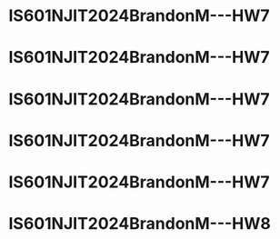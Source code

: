 # IS601NJIT2024BrandonM---HW7
# IS601NJIT2024BrandonM---HW7
# IS601NJIT2024BrandonM---HW7
# IS601NJIT2024BrandonM---HW7
# IS601NJIT2024BrandonM---HW7
# IS601NJIT2024BrandonM---HW8
